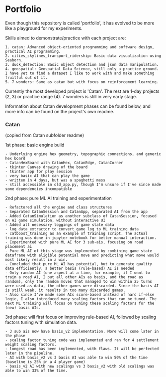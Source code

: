 # Portfolio

Even though this repository is called 'portfolio', it has evolved to be more like a playground for my experiments.

Skills aimed to demonstrate/practice with each project are:

    1. catan: Advanced object-oriented programming and software design, practical AI programming.
    2. cities_skylines_transport_ridership: Basic data visualization using Seaborn.
    3. duck_detection: Basic object detection and json data manipulation.
    4. geospatial: Geospatial Data Science, still only a practice ground. I have yet to find a dataset I like to work with and make something fruitful out of it.
    5. 7 wonders: Same as catan but with focus on reinforcement learning.

Currently the most developed project is 'Catan'. The rest are 1-day projects (2, 3) or practice range (4). 7 wonders is still in very early stage.

Information about Catan development phases can be found below,
and more info can be found on the project's own readme.

### Catan
(copied from Catan subfolder readme)

1st phase: basic engine build

    - Underlying engine hex geometry, topographic connections, and generic hex board
    - CatanHexBoard with CatanHex, CatanEdge, CatanCorner
    - tkinter Canvas drawing of the board
    - tkinter app for play session
    - very basic AI that can play the game
    - written in 4 days, but was a spaghetti mess
    - still accessible in old_app.py, though I'm unsure if I've since made some dependencies incompatible

2nd phase: pure ML AI training and experimentation

    - Refactored all the engine and class structures
    - Separated CatanSession and CatanApp, separated AI from the app
    - Added CatanSimulation as another subclass of CatanSession, focused on AI game simulation, without interactive UI
    - Added all necessary loggings of game state data
    - log_data_extractor to convert game log to ML training data
    - catboost_training as an example of training script. The actual training was done in jupyter notebook for better manual interaction.
    - Experimented with pure ML AI for 3 sub-ais, focusing on road placement ai
    - Pure ML AI of this stage was implemented by combining game state dataframe with eligible potential move and predicting what move would most likely result in a win.
    - Concluded that pure ML AI has potential, but to generate quality data efficiently, a better basis (rule-based) AI is needed
    - Only random AI (one aspect at a time, for example, if I want to train a road AI, I put all other AIs as basis, and the road as random), only the random moves that managed to win within 25 turns were used as data, the other games were discarded. Since the basis AI is still weak, it results in too many discarded games.
    - Also since I've made some AIs score-based instead of hard if-else logic, I also introduced many scaling factors that can be tuned. The next ML training will focus on tuning these scaling factors for the (new) basis AIs.

3rd phase: will first focus on improving rule-based AI, followed by scaling factors tuning with simulation data.

    - 3 sub ais now have basis_v2 implementation. More will come later in the phase
    - scaling factor tuning code was implemented and ran for 4 settlement weight scaling factors.
    - longest road has been implemented, with flaws. It will be perfected later in the pipeline.
    - AI with basis_v2 vs 3 basis AI was able to win 50% of the time (baseline is 25% in a 4 player game)
    - basis_v2 AI with new scalings vs 3 basis_v2 with old scalings was able to win 33% of the time.